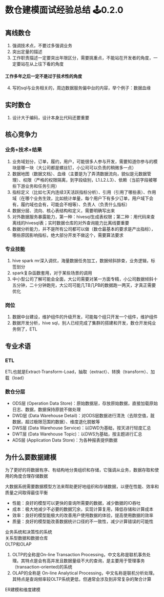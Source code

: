 # 数仓建模面试经验总结 🕹️0.2.0

## 离线数仓
1. 强调技术点，不要过多强调业务  
2. 突出定量的描述  
3. 工作职责描述一定要突出年限区分，需要挑重点，不能站在开发者的角度，一定要站在从上往下看的角度
#### 工作多年之后一定不是过于技术性的角度  
4. 写的sql与业务相关的，周边数据服务偏中台的内容，举个例子：数据血缘


## 实时数仓
1. 设计大于编码，设计本身比代码还要重要  


## 核心竞争力
### 业务+技术+结果
1. 业务域划分，订单，履约，用户，可能很多人参与开发，需要知道你参与的模块是哪一块（大公司都是螺丝钉，小公司可以负责的稍微多一点）
2. 数据地图（数据文档）、血缘（主要是为了弄清数据流向，貌似是元数据管理）、权限（严格的权限隔离，到字段级别，L1.L2.L3）、依赖（当前字段被哪些下游业务和任务引用）  
3. 指标定义（比如七天内连续3天活跃指标分析）、引用（引用了哪些表）、作用域（在哪个业务生效，比如统计单量，每个用户下有多少订单，用户域下会有，履约域也会有，可能会不相等）、负责人（负责什么指标）
4. 数据分层、流向、核心表结构和定义，需要明确写出来 
5. 对外数据服务暴露能力，第一种：hivesql生成表权限；第二种：用代码来查离线的hivesql表；实时数据仓库的对外查询能力比离线要重要  
6. 数据分析能力，并不是所有公司都可以做（数仓最基本的要求是产出指标），哪些原因影响指标，绝大部分开发不做这个，需要算法要求  

### 专业技能
1. hive spark mr深入调优，海量数据任务加工，数据倾斜排查，业务逻辑，标签划分  
2. spark复杂函数套用，对于某些场景的调用
3. 中小型公司了解可能会全面，大公司需要对某一方面专精，小公司数据倾斜十五分钟，二十分钟跑完，大公司可能几TB几PB的数据跑一两天，才真正需要优化

### 岗位
1. 数据中台建设，维护组件的升级开发，可能每个组只开发一个组件，维护组件  
2. 数据开发分析，hive sql，别人已经完成了集群的搭建和开发，数仓开发纯业务侧了，ETL  


## 专业术语
### ETL
ETL也就是Extract-Transform-Load，抽取（extract）、转换（transform）、加载（load）  

### 数仓分层
+ ODS层 (Operation Data Store)：原始数据层，存放原始数据，直接加载原始日志、数据，数据保持原貌不做处理  
+ DWD层 (Data Warehouse Detail)：对ODS层数据进行清洗（去除空值，脏数据，超过极限范围的数据）、维度退化脱敏等  
+ DWS层 (Data Warehouse Service)：以DWD为基础，按天进行轻度汇总  
+ DWT层 (Data Warehouse Topic)：以DWS为基础，按主题进行汇总  
+ ADS层 (Application Data Store)：为各种报表提供数据  


## 为什么要数据建模
为了更好的将数据有序、有结构地分类组织和存储，它强调从业务，数据存取和使用的角度合理存储数据  

大数据系统需要数据模型方法来帮助更好地组织和存储数据，以便在性能、效率和质量之间取得最佳平衡  
+ 性能：良好的模型可以更快的查询所需要的数据，减少数据的IO吞吐  
+ 成本：极大地减少不必要的数据冗余，实现计算复用，降低存储和计算成本  
+ 效率：良好的模型能极大的改善用户使用数据的体验，提高使用数据的效率  
+ 质量：良好的模型能改善数据统计口径的不一致性，减少计算错误的可能性  

业务系统和决策性的系统  
关系型数据和数据仓库  
OLTP和OLAP  
1. OLTP的全称是On-line Transaction Processing，中文名称是联机事务处理。其特点是会有高并发且数据量级不大的查询，是主要用于管理事务（transaction-oriented)的系统  
2. OLAP的全称是 On-line Analytical Processing，中文名称是联机分析处理。其特点是查询频率较OLTP系统更低，但通常会涉及到非常复杂的聚合计算  

ER建模和维度建模